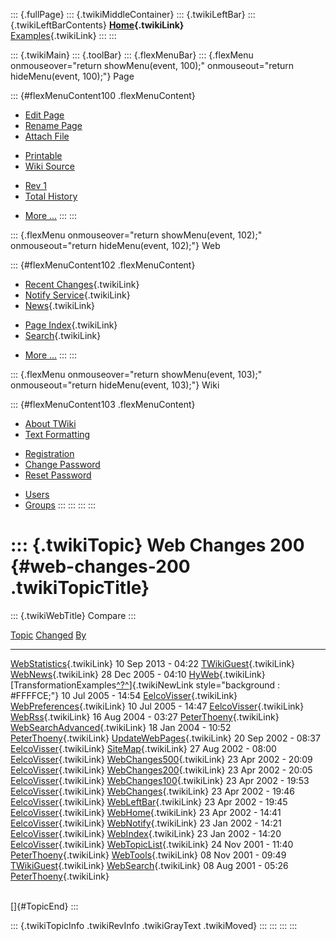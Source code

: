 ::: {.fullPage}
::: {.twikiMiddleContainer}
::: {.twikiLeftBar}
::: {.twikiLeftBarContents}
**[Home](WebHome){.twikiLink}**\
[Examples](TransformationExamples){.twikiLink}
:::
:::

::: {.twikiMain}
::: {.toolBar}
::: {.flexMenuBar}
::: {.flexMenu onmouseover="return showMenu(event, 100);" onmouseout="return hideMenu(event, 100);"}
Page

::: {#flexMenuContent100 .flexMenuContent}
-   [Edit
    Page](http://www.program-transformation.org/edit/Compare/WebChanges200?t=1536828758)
-   [Rename
    Page](http://www.program-transformation.org/rename/Compare/WebChanges200)
-   [Attach
    File](http://www.program-transformation.org/attach/Compare/WebChanges200)

<!-- -->

-   [Printable](http://www.program-transformation.org/view/Compare/WebChanges200?skin=print.pattern)
-   [Wiki
    Source](http://www.program-transformation.org/view/Compare/WebChanges200?skin=text&raw=on&contenttype=text/plain)

<!-- -->

-   [Rev
    1](http://www.program-transformation.org/view/Compare/WebChanges200?rev=1.1)
-   [Total
    History](http://www.program-transformation.org/rdiff/Compare/WebChanges200)

<!-- -->

-   [More
    \...](http://www.program-transformation.org/oops/Compare/WebChanges200?template=oopsmore&param1=1.1&param2=1.1)
:::
:::

::: {.flexMenu onmouseover="return showMenu(event, 102);" onmouseout="return hideMenu(event, 102);"}
Web

::: {#flexMenuContent102 .flexMenuContent}
-   [Recent Changes](WebChanges){.twikiLink}
-   [Notify Service](WebNotify){.twikiLink}
-   [News](WebNews){.twikiLink}

<!-- -->

-   [Page Index](WebIndex){.twikiLink}
-   [Search](WebSearch){.twikiLink}

<!-- -->

-   [More
    \...](http://www.program-transformation.org/oops/Compare/WebChanges200?template=oopsmore&param1=1.1&param2=1.1)
:::
:::

::: {.flexMenu onmouseover="return showMenu(event, 103);" onmouseout="return hideMenu(event, 103);"}
Wiki

::: {#flexMenuContent103 .flexMenuContent}
-   [About
    TWiki](http://www.program-transformation.org/view/TWiki/WebHome)
-   [Text
    Formatting](http://www.program-transformation.org/view/TWiki/TextFormattingRules)

<!-- -->

-   [Registration](http://www.program-transformation.org/view/TWiki/TWikiRegistration)
-   [Change
    Password](http://www.program-transformation.org/view/TWiki/ChangePassword)
-   [Reset
    Password](http://www.program-transformation.org/view/TWiki/ResetPassword)

<!-- -->

-   [Users](http://www.program-transformation.org/view/Main/TWikiUsers)
-   [Groups](http://www.program-transformation.org/view/Main/TWikiGroups)
:::
:::
:::
:::

::: {.twikiTopic}
Web Changes 200 {#web-changes-200 .twikiTopicTitle}
===============

::: {.twikiWebTitle}
Compare
:::

  [Topic](http://www.program-transformation.org/Compare/WebChanges200?sortcol=0&table=1&up=0#sorted_table "Sort by this column")                                                         [Changed](http://www.program-transformation.org/Compare/WebChanges200?sortcol=1&table=1&up=0#sorted_table "Sort by this column")   [By](http://www.program-transformation.org/Compare/WebChanges200?sortcol=2&table=1&up=0#sorted_table "Sort by this column")
  -------------------------------------------------------------------------------------------------------------------------------------------------------------------------------------- ---------------------------------------------------------------------------------------------------------------------------------- -----------------------------------------------------------------------------------------------------------------------------
  [WebStatistics](../Main/WebStatistics){.twikiLink}                                                                                                                                     10 Sep 2013 - 04:22                                                                                                                [TWikiGuest](../Main/TWikiGuest){.twikiLink}
  [WebNews](../Main/WebNews){.twikiLink}                                                                                                                                                 28 Dec 2005 - 04:10                                                                                                                [HyWeb](../Main/HyWeb){.twikiLink}
  [TransformationExamples[^?^](http://www.program-transformation.org/edit/Main/TransformationExamples?topicparent=Compare.WebChanges200)]{.twikiNewLink style="background : #FFFFCE;"}   10 Jul 2005 - 14:54                                                                                                                [EelcoVisser](../Main/EelcoVisser){.twikiLink}
  [WebPreferences](../Main/WebPreferences){.twikiLink}                                                                                                                                   10 Jul 2005 - 14:47                                                                                                                [EelcoVisser](../Main/EelcoVisser){.twikiLink}
  [WebRss](../Main/WebRss){.twikiLink}                                                                                                                                                   16 Aug 2004 - 03:27                                                                                                                [PeterThoeny](../Main/PeterThoeny){.twikiLink}
  [WebSearchAdvanced](../Main/WebSearchAdvanced){.twikiLink}                                                                                                                             18 Jan 2004 - 10:52                                                                                                                [PeterThoeny](../Main/PeterThoeny){.twikiLink}
  [UpdateWebPages](../Main/UpdateWebPages){.twikiLink}                                                                                                                                   20 Sep 2002 - 08:37                                                                                                                [EelcoVisser](../Main/EelcoVisser){.twikiLink}
  [SiteMap](../Main/SiteMap){.twikiLink}                                                                                                                                                 27 Aug 2002 - 08:00                                                                                                                [EelcoVisser](../Main/EelcoVisser){.twikiLink}
  [WebChanges500](../Main/WebChanges500){.twikiLink}                                                                                                                                     23 Apr 2002 - 20:09                                                                                                                [EelcoVisser](../Main/EelcoVisser){.twikiLink}
  [WebChanges200](../Main/WebChanges200){.twikiLink}                                                                                                                                     23 Apr 2002 - 20:05                                                                                                                [EelcoVisser](../Main/EelcoVisser){.twikiLink}
  [WebChanges100](../Main/WebChanges100){.twikiLink}                                                                                                                                     23 Apr 2002 - 19:53                                                                                                                [EelcoVisser](../Main/EelcoVisser){.twikiLink}
  [WebChanges](../Main/WebChanges){.twikiLink}                                                                                                                                           23 Apr 2002 - 19:46                                                                                                                [EelcoVisser](../Main/EelcoVisser){.twikiLink}
  [WebLeftBar](../Main/WebLeftBar){.twikiLink}                                                                                                                                           23 Apr 2002 - 19:45                                                                                                                [EelcoVisser](../Main/EelcoVisser){.twikiLink}
  [WebHome](../Main/WebHome){.twikiLink}                                                                                                                                                 23 Apr 2002 - 14:41                                                                                                                [EelcoVisser](../Main/EelcoVisser){.twikiLink}
  [WebNotify](../Main/WebNotify){.twikiLink}                                                                                                                                             23 Jan 2002 - 14:21                                                                                                                [EelcoVisser](../Main/EelcoVisser){.twikiLink}
  [WebIndex](../Main/WebIndex){.twikiLink}                                                                                                                                               23 Jan 2002 - 14:20                                                                                                                [EelcoVisser](../Main/EelcoVisser){.twikiLink}
  [WebTopicList](../Main/WebTopicList){.twikiLink}                                                                                                                                       24 Nov 2001 - 11:40                                                                                                                [PeterThoeny](../Main/PeterThoeny){.twikiLink}
  [WebTools](../Main/WebTools){.twikiLink}                                                                                                                                               08 Nov 2001 - 09:49                                                                                                                [TWikiGuest](../Main/TWikiGuest){.twikiLink}
  [WebSearch](../Main/WebSearch){.twikiLink}                                                                                                                                             08 Aug 2001 - 05:26                                                                                                                [PeterThoeny](../Main/PeterThoeny){.twikiLink}

\
[]{#TopicEnd}
:::

::: {.twikiTopicInfo .twikiRevInfo .twikiGrayText .twikiMoved}
:::
:::
:::
:::
